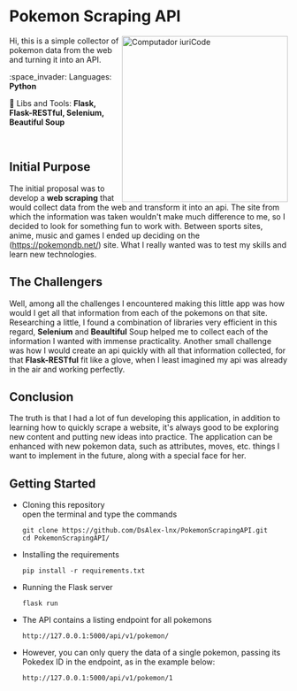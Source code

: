 # Pokemon Scraping API
<img src="https://imagensemoldes.com.br/wp-content/uploads/2020/04/Pokebola-Pok%C3%A9mon-PNG.png" min-width="300px" max-width="300px" width="300px" align="right" alt="Computador iuriCode">

<p align="left"> 
   Hi, this is a simple collector of pokemon data from the web and turning it into an API.
</p>

<p align="left">
  :space_invader: Languages: <strong>Python</strong>
</p>

<p align="left">
  💼 Libs and Tools: <strong>Flask, Flask-RESTful, Selenium, Beautiful Soup</strong>
</p>
</br>  
<p align="center">
   
Initial Purpose
---------------
   The initial proposal was to develop a <strong>web scraping</strong> that would collect data from the web and transform it into an api. 
The site from which the information was taken wouldn't make much difference to me, so I decided to look for something fun to work with. Between sports  sites, anime, music and games I ended up deciding on the (https://pokemondb.net/) site. 
What I really wanted was to test my skills and learn new technologies.

The Challengers  
---------------
   Well, among all the challenges I encountered making this little app was how would I get all that information from each of the pokemons on that site. Researching a little, I found a combination of libraries very efficient in this regard, <strong>Selenium</strong> and <strong>Beaultiful</strong> Soup helped me to collect each of the information I wanted with immense practicality.
Another small challenge was how I would create an api quickly with all that information collected, for that <strong>Flask-RESTful</strong> fit like a glove, when I least imagined my api was already in the air and working perfectly.

Conclusion
----------
      
The truth is that I had a lot of fun developing this application, in addition to learning how to quickly scrape a website, it's always good to be exploring new content and putting new ideas into practice. The application can be enhanced with new pokemon data, such as attributes, moves, etc. things I want to implement in the future, along with a special face for her.   

Getting Started
---------------
- Cloning this repository    
   open the terminal and type the commands

      git clone https://github.com/DsAlex-lnx/PokemonScrapingAPI.git
      cd PokemonScrapingAPI/

- Installing the requirements 
   
      pip install -r requirements.txt

- Running the Flask server   
 
      flask run

- The API contains a listing endpoint for all pokemons
      
      http://127.0.0.1:5000/api/v1/pokemon/
   
- However, you can only query the data of a single pokemon, passing its Pokedex ID in the endpoint, as in the example below:
      
      http://127.0.0.1:5000/api/v1/pokemon/1
